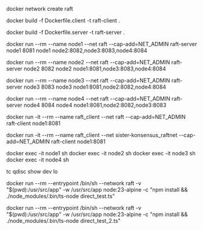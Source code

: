 docker network create raft

docker build -f Dockerfile.client -t raft-client .

docker build -f Dockerfile.server -t raft-server .

docker run --rm --name node1 --net raft --cap-add=NET_ADMIN raft-server node1 8081 node1 node2:8082,node3:8083,node4:8084

docker run --rm --name node2 --net raft --cap-add=NET_ADMIN raft-server node2 8082 node2 node1:8081,node3:8083,node4:8084

docker run --rm --name node3 --net raft --cap-add=NET_ADMIN raft-server node3 8083 node3 node1:8081,node2:8082,node4:8084

docker run --rm --name node4 --net raft --cap-add=NET_ADMIN raft-server node4 8084 node4 node1:8081,node2:8082,node3:8083

docker run -it --rm --name raft_client --net raft --cap-add=NET_ADMIN raft-client node1:8081

docker run -it --rm --name raft_client --net sister-konsensus_raftnet --cap-add=NET_ADMIN raft-client node1:8081

docker exec -it node1 sh
docker exec -it node2 sh
docker exec -it node3 sh
docker exec -it node4 sh

tc qdisc show dev lo


docker run --rm --entrypoint /bin/sh --network raft -v "$(pwd):/usr/src/app" -w /usr/src/app node:23-alpine -c "npm install && ./node_modules/.bin/ts-node direct_test.ts"


docker run --rm --entrypoint /bin/sh --network raft -v "$(pwd):/usr/src/app" -w /usr/src/app node:23-alpine -c "npm install && ./node_modules/.bin/ts-node direct_test_2.ts"